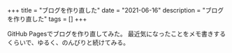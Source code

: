 +++
title = "ブログを作り直した"
date = "2021-06-16"
description = "ブログを作り直した"
tags = []
+++

GitHub Pagesでブログを作り直してみた。
最近気になったことをメモ書きするくらいで、ゆるく、のんびりと続けてみる。
